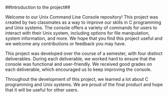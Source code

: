 ##Introduction to the project##

Welcome to our Unix Command Line Console repository! This project was created by two classmates as a way to improve our skills in C programming and Unix systems. The console offers a variety of commands for users to interact with their Unix system, including options for file manipulation, system information, and more. We hope that you find this project useful and we welcome any contributions or feedback you may have.

This project was developed over the course of a semester, with four distinct deliverables. During each deliverable, we worked hard to ensure that the console was functional and user-friendly. We received good grades on each deliverable, which encouraged us to keep improving the console.

Throughout the development of this project, we learned a lot about C programming and Unix systems. We are proud of the final product and hope that it will be useful for other users.

